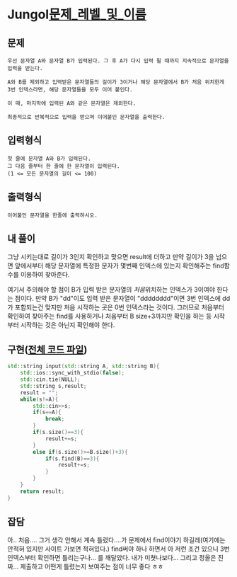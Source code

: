 # Jungol[문제_레벨_및_이름](http://www.jungol.co.kr/bbs/board.php?bo_table=pbank&wr_id=4611&sca=2050)
## 문제
    우선 문자열 A와 문자열 B가 입력된다. 그 후 A가 다시 입력 될 때까지 지속적으로 문자열을 입력을 받는다.

    A와 B를 제외하고 입력받은 문자열들의 길이가 3이거나 해당 문자열에서 B가 처음 위치한게 3번 인덱스라면, 해당 문자열들을 모두 이어 붙인다.

    이 때, 마지막에 입력된 A와 같은 문자열은 제외한다.

    최종적으로 반복적으로 입력을 받으며 이어붙인 문자열을 출력한다.​

## 입력형식 
    첫 줄에 문자열 A와 B가 입력된다.
    그 다음 줄부터 한 줄에 한 문자열이 입력된다.
    (1 <= 모든 문자열​의 길이 <= 100)​

## 출력형식
    이어붙인 문자열​을 한줄에 출력하시오.

## 내 풀이
 그냥 시키는대로 길이가 3인지 확인하고 맞으면 result에 더하고 만약 길이가 3을 넘으면 앞에서부터 해당 문자열에 특정한 문자가 몇번째 인덱스에 있는지 확인해주는 find함수를 이용하여 찾아준다.

 여기서 주의해야 할 점이 B가 입력 받은 문자열의 $처음$위치하는 인덱스가 3이여야 한다는 점이다. 만약 B가 "dd"이도 입력 받은 문자열이 "dddddddd"이면 3번 인덱스에 dd가 포함되는건 맞지만 처음 시작하는 곳은 0번 인덱스라는 것이다. 그러므로 처음부터 확인하여 찾아주는 find를 사용하거나 처음부터 B size+3까지만 확인을 하는 등 시작부터 시작하는 것은 아닌지 확인해야 한다.

## 구현([전체 코드 파일](/jungol/4987STL-String/c.cpp))
``` c++
std::string input(std::string A, std::string B){
    std::ios::sync_with_stdio(false);
    std::cin.tie(NULL);
    std::string s,result;
    result = "";
    while(s!=A){
        std::cin>>s;
        if(s==A){
            break;
        }
        if(s.size()==3){
            result+=s;
        }
        else if(s.size()>=B.size()+3){
            if(s.find(B)==3){
                result+=s;
            }
        }
    }
    return result;
}
```

## 잡담
 아.. 처음.... 그거 생각 안해서 계속 틀렸다....가 문제에서 find이야기 하길레(여기에는 안적혀 있지만 사이트 가보면 적혀있다.) find써야 하나 하면서 아 저런 조건 있으니 3번인덱스부터 확인하면 틀리는구나... 를 깨달았다. 내가 미쳣나보다...
 그리고 정올은 진짜... 제출하고 어떤게 틀렸는지 보여주는 점이 너무 좋다 ㅎㅎ